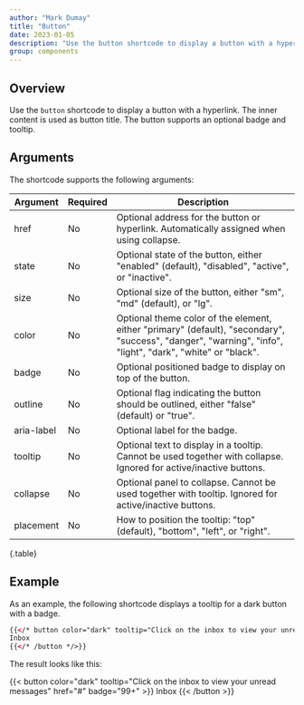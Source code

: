 ```yaml
---
author: "Mark Dumay"
title: "Button"
date: 2023-01-05
description: "Use the button shortcode to display a button with a hyperlink."
group: components
---
```


## Overview

Use the `button` shortcode to display a button with a hyperlink. The inner content is used as button title. The button supports an optional badge and tooltip.

## Arguments

The shortcode supports the following arguments:

| Argument    | Required | Description |
|-------------|----------|-------------|
| href        | No   | Optional address for the button or hyperlink. Automatically assigned when using collapse. |
| state       | No   | Optional state of the button, either "enabled" (default), "disabled", "active", or "inactive". |
| size        | No   | Optional size of the button, either "sm", "md" (default), or "lg". |
| color       | No   | Optional theme color of the element, either "primary" (default), "secondary", "success", "danger",  "warning", "info", "light", "dark", "white" or "black". |
| badge       | No   | Optional positioned badge to display on top of the button. |
| outline     | No   | Optional flag indicating the button should be outlined, either "false" (default) or "true". |
| aria-label  | No   | Optional label for the badge. |
| tooltip     | No   |  Optional text to display in a tooltip. Cannot be used together with collapse. Ignored for active/inactive buttons. |
| collapse    | No   | Optional panel to collapse. Cannot be used together with tooltip. Ignored for active/inactive buttons. |
| placement   | No   | How to position the tooltip: "top" (default), "bottom", "left", or "right". |
{.table}

## Example

As an example, the following shortcode displays a tooltip for a dark button with a badge.

```html
{{</* button color="dark" tooltip="Click on the inbox to view your unread messages" href="#" badge="99+" */>}}
Inbox
{{</* /button */>}}
```

The result looks like this:

{{< button color="dark" tooltip="Click on the inbox to view your unread messages" href="#" badge="99+" >}}
Inbox
{{< /button >}}